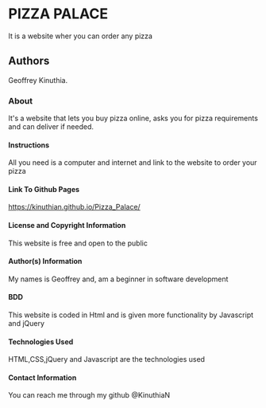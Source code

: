 # PIZZA PALACE
It is a website wher you can order any pizza

## Authors
Geoffrey Kinuthia.

### About
It's a website that lets you buy pizza online, asks you for pizza requirements and can deliver if needed.

#### Instructions
All you need is a computer and internet and link to the website to order your pizza

#### Link To Github Pages
https://kinuthian.github.io/Pizza_Palace/

#### License and Copyright Information
This website is free and  open to the public

#### Author(s) Information
My names is Geoffrey and, am a beginner in software development

#### BDD
This website is coded in Html and is given more functionality by Javascript and jQuery

#### Technologies Used
HTML,CSS,jQuery and Javascript are the technologies used

#### Contact Information
You can reach me through my github @KinuthiaN
